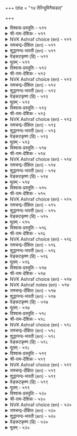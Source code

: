 +++
title = "१४ तॆरिन्दुविनैयाडल्"

+++


<details><summary>विश्वास-प्रस्तुतिः - ५११</summary>

नन्मैयुम् तीमैयुम् नाडि नलम्बुरिन्द  
तन्मैयान् आळप् पडुम्।       ५११
</details>

<details><summary>श्री-राम-देशिकः - ५११</summary>

शुभाशुभे परामृश्य शुभकार्यैककारिणम् ।  
पुरुषं योजयेत् कार्ये निर्भयं पृथिवीपतिः ॥ ५११॥
</details>

<details><summary>NVK Ashraf choice (en) - ५११</summary>

०५११
Employ those who prefer to do the good
After scanning both good and bad.
(N.V.K. Ashraf)
</details>

<details><summary>रामचन्द्र-दीक्षितः (en) - ५११</summary>

511\. naṉmaiyum tīmaiyum nāṭi, nalam purinta  
taṉmaiyāṉ āḷappaṭum.

511\. After examining the good and the bad, cling to the good.  
</details>

<details><summary>शुद्धानन्द-भारती (en) - ५११</summary>

1\. நன்மையும் தீமையும் நாடி நலம்புரிந்த  
தன்மையான் ஆளப் படும்.  
Employ the wise who will discern  
The good and bad and do good turn.        511  
</details>

<details><summary>वेङ्कटकृष्ण (हि) - ५११</summary>

511
भले-बुरे को परख जो, करता भला पसंद ।  
उसके योग्य नियुक्ति को, करना सही प्रबन्ध ॥
  </details>

<details><summary>मूलम् - ५११</summary>

नन्मैयुम् तीमैयुम् नाडि नलम्बुरिन्द  
तन्मैयान् आळप् पडुम्।       ५११
</details>

<details><summary>विश्वास-प्रस्तुतिः - ५१२</summary>

वारि पॆरुक्कि वळम्बडुत्तु उट्रवै  
आराय्वान् सॆय्ग विनै।       ५१२
</details>

<details><summary>श्री-राम-देशिकः - ५१२</summary>

आयमार्ग परामृश्य धनं सम्पाद्य भूरिशः ।  
तद्रक्षको विना विघ्नं राजकार्ये नियुज्यताम् ॥ ५१२॥
</details>

<details><summary>NVK Ashraf choice (en) - ५१२</summary>

०५१२
Entrust the job to one who can augment revenue,
Foster wealth and find out hurdles. *
(J. Narayanaswamy)
</details>

<details><summary>रामचन्द्र-दीक्षितः (en) - ५१२</summary>

512\. vāri perukki, vaḷam paṭuttu, uṟṟavai  
ārāyvāṉ ceyka viṉai!.

512\. He who taps all productive sources and guards against losses is the true servant.  
</details>

<details><summary>शुद्धानन्द-भारती (en) - ५१२</summary>

2\. வாரி பெருக்கி வளம்படுத்து உற்றவை  
ஆராய்வான் செய்க வினை  
Let him act who resource swells;  
Fosters wealth and prevents ills.        512  
</details>

<details><summary>वेङ्कटकृष्ण (हि) - ५१२</summary>

512
आय-वृद्धि-साधन बढ़ा, धन-वर्द्धक कर कार्य ।  
विघ्न परख जो टालता, वही करे नृप-कार्य ॥
  </details>

<details><summary>मूलम् - ५१२</summary>

वारि पॆरुक्कि वळम्बडुत्तु उट्रवै  
आराय्वान् सॆय्ग विनै।       ५१२
</details>

<details><summary>विश्वास-प्रस्तुतिः - ५१३</summary>

अन्बऱिवु तेट्रम् अवाविन्मै इन्नान्गुम्  
नन्गुडैयान् कट्टे तॆळिवु।       ५१३
</details>

<details><summary>श्री-राम-देशिकः - ५१३</summary>

ज्ञानं प्रीतिरकालुष्यं निराशा धनसञ्चये ।  
गुणैरेतैः समायुक्तो राजकार्ये नियोज्यताम् ॥ ५१३॥
</details>

<details><summary>NVK Ashraf choice (en) - ५१३</summary>

०५१३
The qualified possess these four:
Affection, wisdom, clarity and contentment.
(N.V.K. Ashraf)
</details>

<details><summary>रामचन्द्र-दीक्षितः (en) - ५१३</summary>

513\. aṉpu, aṟivu, tēṟṟam, avā iṉmai, in nāṉkum  
naṉku uṭaiyāṉkaṭṭē teḷivu.

513\. Choose men, who are endowed with love, wisdom, clever vision and freedom from covetousness.  
</details>

<details><summary>शुद्धानन्द-भारती (en) - ५१३</summary>

3\. அன்பறிவு தேற்றம் அவாவின்மை இந்நான்கும்  
நன்குடையான் கட்டே தெளிவு  
Trust him in whom these four you see:  
Love, wit, non-craving, clarity.        513  
</details>

<details><summary>वेङ्कटकृष्ण (हि) - ५१३</summary>

513
प्रेम, बुद्धि, दृढ़-चित्तता, निर्लोभता-सुनीति ।  
चारों जिसमें पूर्ण हों, उसपर करो प्रतीति ॥
  </details>

<details><summary>मूलम् - ५१३</summary>

अन्बऱिवु तेट्रम् अवाविन्मै इन्नान्गुम्  
नन्गुडैयान् कट्टे तॆळिवु।       ५१३
</details>

<details><summary>विश्वास-प्रस्तुतिः - ५१४</summary>

ऎनैवगैयान् तेऱियक् कण्णुम् विनैवगैयान्  
वेऱागुम् मान्दर् पलर्।       ५१४
</details>

<details><summary>श्री-राम-देशिकः - ५१४</summary>

जिता गुणपरीक्षायां ततः स्थाने नियन्त्रिताः ।  
अन्ते केचित् स्थानदोषात् जायन्ते दुष्टबुद्धयः ॥ ५१४॥
</details>

<details><summary>NVK Ashraf choice (en) - ५१४</summary>

०५१४
Put into many tests, they pass.
Yet when subjected to different tasks, many fail.
(N.V.K. Ashraf)
</details>

<details><summary>रामचन्द्र-दीक्षितः (en) - ५१४</summary>

514\. eṉai vakaiyāṉ tēṟiyakkaṇṇum, viṉai vakaiyāṉ  
vēṟākum māntar palar.

514\. Position corrupts even the men of our own deliberate choice.  
</details>

<details><summary>शुद्धानन्द-भारती (en) - ५१४</summary>

4\. எனைவகையான் தேறியக் கண்ணும் வினைவகையான்  
வேறாகும் மாந்தர் பலர்  
Though tried and found fit, yet we see  
Many differ before duty.        514  
</details>

<details><summary>वेङ्कटकृष्ण (हि) - ५१४</summary>

514
सभी तरह की परख से,  योग्य दिखें जो लोग ।  
उनमें कार्य निबाहते, विकृत बने बहु लोग ॥
  </details>

<details><summary>मूलम् - ५१४</summary>

ऎनैवगैयान् तेऱियक् कण्णुम् विनैवगैयान्  
वेऱागुम् मान्दर् पलर्।       ५१४
</details>

<details><summary>विश्वास-प्रस्तुतिः - ५१५</summary>

अऱिन्दाट्रिच् चॆय्गिऱ्पाऱ्कु अल्लाल् विनैदान्  
सिऱन्दानॆण्ड्रु एवऱ्पाऱ्ऱण्ड्रु।       ५१५
</details>

<details><summary>श्री-राम-देशिकः - ५१५</summary>

बुध्वोपायं विघ्नराशिमपोह्य कृतिसाधने ।  
समर्थमन्तरा नान्यं राजकार्ये निवेशयेत् ॥ ५१५॥
</details>

<details><summary>NVK Ashraf choice (en) - ५१५</summary>

०५१५
Where knowledge and diligence are required,
Don't entrust tasks on personal loyalty.
(K. Krishnaswamy & Vijaya Ramkumar), (P.S. Sundaram)
</details>

<details><summary>रामचन्द्र-दीक्षितः (en) - ५१५</summary>

515\. aṟintu, āṟṟi, ceykiṟpāṟku allāl, viṉaitāṉ  
ciṟantāṉ eṉṟu ēvaṟpāṟṟu aṉṟu.

515\. Let worth prevail. Let not blind affection dictate the choice of men.  
</details>

<details><summary>शुद्धानन्द-भारती (en) - ५१५</summary>

5\. அறிந்தாற்றிச் செய்கிற்பாற்கு அல்லால் வினைதான்  
சிறந்தானென்று ஏவற்பாற் றன்று.  
Wise able men with power invest  
Not by fondness but by hard test.        515  
</details>

<details><summary>वेङ्कटकृष्ण (हि) - ५१५</summary>

515
जो करता है धैर्य से, खूब समझ सदुपाय ।  
उसे छोड़ प्रिय बन्धु को, कार्य न सौंपा जाय ॥
  </details>

<details><summary>मूलम् - ५१५</summary>

अऱिन्दाट्रिच् चॆय्गिऱ्पाऱ्कु अल्लाल् विनैदान्  
सिऱन्दानॆण्ड्रु एवऱ्पाऱ्ऱण्ड्रु।       ५१५
</details>

<details><summary>विश्वास-प्रस्तुतिः - ५१६</summary>

सॆय्वानै नाडि विनैनाडिक् कालत्तोडु  
ऎय्द उणर्न्दु सॆयल्।       ५१६
</details>

<details><summary>श्री-राम-देशिकः - ५१६</summary>

कर्तुर्गुणं क्रियातत्त्वं कालस्याप्यनुकूलताम् ।  
सम्यग्विज्ञाय कार्येषु नरो योज्यो नराधिपैः ॥ ५१६॥
</details>

<details><summary>NVK Ashraf choice (en) - ५१६</summary>

०५१६
Weigh well the agent, the task
And the time before you act.
(P.S. Sundaram)
</details>

<details><summary>रामचन्द्र-दीक्षितः (en) - ५१६</summary>

516\. ceyvāṉai nāṭi, viṉai nāṭi, kālattōṭu  
eyta uṇarntu, ceyal!.

516\. The thing to be done, the proper person for it and the appropriate time for doing it, must all be duly weighed.  
</details>

<details><summary>शुद्धानन्द-भारती (en) - ५१६</summary>

6\. செய்வானை நாடி வினைநாடிக் காலத்தோடு  
எய்த உணர்ந்து செயல்  
Discern the agent and the deed  
And just in proper time proceed.        516  
</details>

<details><summary>वेङ्कटकृष्ण (हि) - ५१६</summary>

516
कर्ता का लक्षण परख, परख कर्म की रीति ।  
संयोजित कर काल से, सौंपों सहित प्रतीति ॥
  </details>

<details><summary>मूलम् - ५१६</summary>

सॆय्वानै नाडि विनैनाडिक् कालत्तोडु  
ऎय्द उणर्न्दु सॆयल्।       ५१६
</details>

<details><summary>विश्वास-प्रस्तुतिः - ५१७</summary>

इदनै इदनाल् इवन्मुडिक्कुम् ऎण्ड्राय्न्दु  
अदनै अवन्गण् विडल्।       ५१७
</details>

<details><summary>श्री-राम-देशिकः - ५१७</summary>

अनेन हेतुना कार्यमेतत् कर्तुमयं क्षमः ।  
इत्थमालोच्य तत्कार्ये स एव प्रेर्यतां नृपैः ॥ ५१७॥
</details>

<details><summary>NVK Ashraf choice (en) - ५१७</summary>

०५१७
Assured this man will do this task this way,
Leave it to him.
(P.S. Sundaram)
</details>

<details><summary>NVK Ashraf notes (en) - ५१७</summary>

५१७. In other words, "Delegation is best made to the one who's decidedly well equipped to perform well" - SDR
</details>

<details><summary>रामचन्द्र-दीक्षितः (en) - ५१७</summary>

517\. 'itaṉai, itaṉāl, ivaṉ muṭikkum' eṉṟu āyntu,  
ataṉai avaṉkaṇ viṭal!.

517\. Let the king be first convinced of the competency of a person; then he shall allow him to move freely in the sphere of his appointed task.  
</details>

<details><summary>शुद्धानन्द-भारती (en) - ५१७</summary>

7\. இதனை இதனால் இவன்முடிக்கும் என்றாய்ந்து  
அதனை அவன்கண் விடல்.  
This work, by this, this man can do  
Like this entrust the duty due.        517  
</details>

<details><summary>वेङ्कटकृष्ण (हि) - ५१७</summary>

517
इस साधन से व्यक्ति यह, कर सकता यह कार्य ।  
परिशीलन कर इस तरह, सौंप उसे वह कार्य ॥
  </details>

<details><summary>मूलम् - ५१७</summary>

इदनै इदनाल् इवन्मुडिक्कुम् ऎण्ड्राय्न्दु  
अदनै अवन्गण् विडल्।       ५१७
</details>

<details><summary>विश्वास-प्रस्तुतिः - ५१८</summary>

विनैक् कुरिमै नाडिय पिण्ड्रै अवनै  
अदऱ्कुरिय नागच् चॆयल्।       ५१८
</details>

<details><summary>श्री-राम-देशिकः - ५१८</summary>

स्वकार्यसाधनार्हश्चेत् काश्चित्तस्मिन् क्रियाभरम् ।  
निक्षिप्य राज्ञा दातव्यं स्वातन्त्र्यं कार्यसाधने ॥ ५१८॥
</details>

<details><summary>NVK Ashraf choice (en) - ५१८</summary>

०५१८
After ascertaining what work befits a man,
Assign him the responsibility. *
(Satguru Subramuniyaswami)
</details>

<details><summary>रामचन्द्र-दीक्षितः (en) - ५१८</summary>

518\. viṉaikku urimai nāṭiya piṉṟai, avaṉai  
ataṟku uriyaṉ ākac ceyal.

518\. Choose men of approved merit and then make them worthy of the station.  
</details>

<details><summary>शुद्धानन्द-भारती (en) - ५१८</summary>

8\. வினைக்குரிமை நாடிய பின்றை அவனை  
அதற்குரிய னாகச் செயல்.  
His fitness for the duty scan  
Leave him to do the best he can.        518  
</details>

<details><summary>वेङ्कटकृष्ण (हि) - ५१८</summary>

518
यदि पाया इक व्यक्ति को, परख कार्य के योग्य ।  
तो फिर उसे नियुक्त कर, पदवी देना योग्य ॥
  </details>

<details><summary>मूलम् - ५१८</summary>

विनैक् कुरिमै नाडिय पिण्ड्रै अवनै  
अदऱ्कुरिय नागच् चॆयल्।       ५१८
</details>

<details><summary>विश्वास-प्रस्तुतिः - ५१९</summary>

विनैक्कण् विनैयुडैयान् केण्मैवे ऱाग  
निनैप्पानै नीङ्गुम् तिरु।       ५१९
</details>

<details><summary>श्री-राम-देशिकः - ५१९</summary>

बन्धुवत् स्वीकृतं कार्यं कुर्वन्तं प्रेमपूर्वकम् ।  
दूरीकरोति दुर्वाधात् यस्तु तं विसृजेद्रमा ॥ ५१९॥
</details>

<details><summary>NVK Ashraf choice (en) - ५१९</summary>

०५१९
Fortune deserts him who doubts
The liberties taken by a devout worker. *
(P.S. Sundaram), VSS
</details>

<details><summary>रामचन्द्र-दीक्षितः (en) - ५१९</summary>

519\. viṉaikkaṇ viṉaiyuṭaiyāṉ kēṇmai vēṟāka  
niṉaippāṉai nīṅkum, tiru.

519\. Prosperity deserts one who suspects the motives of a servant ever loyal to his work.  
</details>

<details><summary>शुद्धानन्द-भारती (en) - ५१९</summary>

9\. வினைக்கண் வினையுடையான் கேண்மைவே றாக  
நினைப்பானை நீங்கும் திரு.  
Who do duty for duty's sake  
Doubt them; and fortune departs quick.        519  
</details>

<details><summary>वेङ्कटकृष्ण (हि) - ५१९</summary>

519
तत्परता-वश कार्य में, हुआ मित्र व्यवहार ।  
उसको समझे अन्यता, तो श्री जावे पार ॥
  </details>

<details><summary>मूलम् - ५१९</summary>

विनैक्कण् विनैयुडैयान् केण्मैवे ऱाग  
निनैप्पानै नीङ्गुम् तिरु।       ५१९
</details>

<details><summary>विश्वास-प्रस्तुतिः - ५२०</summary>

नाडो ऱुम् नाडुग मन्नन् विनैसॆय्वान्  
कोडामै कोडा तुलगु।       ५२०
</details>

<details><summary>श्री-राम-देशिकः - ५२०</summary>

तृप्तेषु कर्मकारेषु लोकः स्यात् क्लेशवर्जितः ।  
तत्तर्पणविधौ राज्ञा यत्नः स्वीक्रियतां सदा ॥ ५२०॥
</details>

<details><summary>NVK Ashraf choice (en) - ५२०</summary>

०५२०
Nothing goes wrong in the state of a king
Who often checks his officials for any wrong.
(N.V.K. Ashraf)
</details>

<details><summary>रामचन्द्र-दीक्षितः (en) - ५२०</summary>

520\. nāḷtōṟum nāṭuka, maṉṉaṉ-viṉaiceyvāṉ  
kōṭāmaik kōṭātu ulaku.

520\. Let them not swerve from the right path; for on them rests the just conduct of the world.  
</details>

<details><summary>शुद्धानन्द-भारती (en) - ५२०</summary>

10\. நாடோறும் நாடுக மன்னன் வினைசெய்வான்  
கோடாமை கோடா துலகு  
Worker straight the world is straight  
The king must look to this aright.        520  
</details>

<details><summary>वेङ्कटकृष्ण (हि) - ५२०</summary>

520
राज-भृत्य यदि विकृत नहिं, विकृत न होगा राज ।  
रोज़ परखना चाहिये, नृप को उसका काज ॥
  </details>

<details><summary>मूलम् - ५२०</summary>

नाडो ऱुम् नाडुग मन्नन् विनैसॆय्वान्  
कोडामै कोडा तुलगु।       ५२०
</details>
